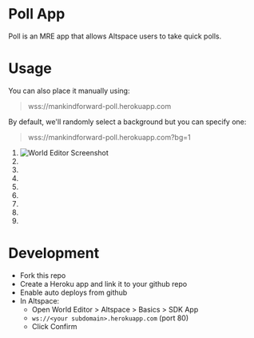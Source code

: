 # Poll App

Poll is an MRE app that allows Altspace users to take quick polls.

# Usage

You can also place it manually using:

> wss://mankindforward-poll.herokuapp.com

By default, we'll randomly select a background but you can specify one:

> wss://mankindforward-poll.herokuapp.com?bg=1

1. ![World Editor Screenshot](https://github.com/tuesy/poll/blob/main/public/tile01.png?raw=true)
2.
3.
4.
5.
6.
7.
8.
9.

# Development
* Fork this repo
* Create a Heroku app and link it to your github repo
* Enable auto deploys from github
* In Altspace:
  * Open World Editor > Altspace > Basics > SDK App
  * `ws://<your subdomain>.herokuapp.com` (port 80)
  * Click Confirm
